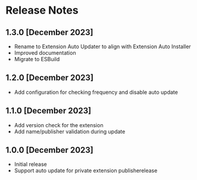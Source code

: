 # Release Notes

## 1.3.0 [December 2023]

- Rename to Extension Auto Updater to align with Extension Auto Installer
- Improved documentation
- Migrate to ESBuild

## 1.2.0 [December 2023]
- Add configuration for checking frequency and disable auto update

## 1.1.0 [December 2023]
- Add version check for the extension
- Add name/publisher validation during update

## 1.0.0 [December 2023]

- Initial release
- Support auto update for private extension publisherelease
